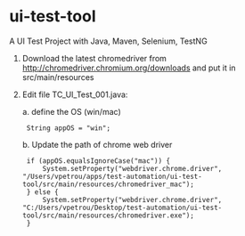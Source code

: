 # ui-test-tool
A UI Test Project with Java, Maven, Selenium, TestNG 

1. Download the latest chromedriver from http://chromedriver.chromium.org/downloads and put it in src/main/resources


2. Edit file TC_UI_Test_001.java:

	a. define the OS (win/mac)

		String appOS = "win";
		
	b. Update the path of chrome web driver	
	
		if (appOS.equalsIgnoreCase("mac")) {
            System.setProperty("webdriver.chrome.driver", "/Users/vpetrou/apps/test-automation/ui-test-tool/src/main/resources/chromedriver_mac");
        } else {
            System.setProperty("webdriver.chrome.driver", "C:/Users/vpetrou/Desktop/test-automation/ui-test-tool/src/main/resources/chromedriver.exe");
        }
